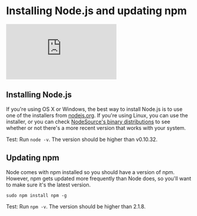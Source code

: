 <!--
title: 02 - Installing Node.js and updating npm
featured: true
-->

# Installing Node.js and updating npm

<iframe src="https://www.youtube.com/embed/wREima9e6vk" frameborder="0" allowfullscreen></iframe>

## Installing Node.js

If you're using OS X or Windows, the best way to install Node.js is to use one of the installers from [nodejs.org](http://nodejs.org). If you're using Linux, you can use the installer, or you can check [NodeSource's binary distributions](https://github.com/nodesource/distributions) to see whether or not there's a more recent version that works with your system.

Test: Run `node -v`. The version should be higher than v0.10.32.

## Updating npm

Node comes with npm installed so you should have a version of npm. However, npm gets updated more frequently than Node does, so you'll want to make sure it's the latest version.

`sudo npm install npm -g`

Test: Run `npm -v`. The version should be higher than 2.1.8.
